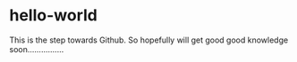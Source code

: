 # hello-world
This is the step towards Github. So hopefully will get good good knowledge soon................
